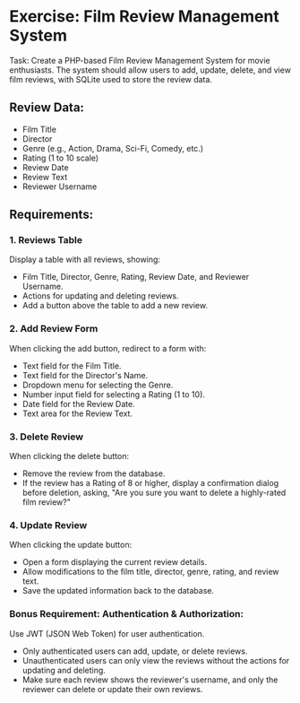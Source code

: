 # Exercise: Film Review Management System
Task: Create a PHP-based Film Review Management System for movie enthusiasts. 
The system should allow users to add, update, delete, and view film reviews, with SQLite used to store the review data.

## Review Data:
- Film Title
- Director
- Genre (e.g., Action, Drama, Sci-Fi, Comedy, etc.)
- Rating (1 to 10 scale)
- Review Date
- Review Text
- Reviewer Username

## Requirements:
### 1. Reviews Table
   Display a table with all reviews, showing:
   - Film Title, Director, Genre, Rating, Review Date, and Reviewer Username.
   - Actions for updating and deleting reviews.
   - Add a button above the table to add a new review.

### 2. Add Review Form
   When clicking the add button, redirect to a form with:
   - Text field for the Film Title.
   - Text field for the Director's Name.
   - Dropdown menu for selecting the Genre.
   - Number input field for selecting a Rating (1 to 10).
   - Date field for the Review Date.
   - Text area for the Review Text.

### 3. Delete Review
   When clicking the delete button:
   - Remove the review from the database.
   - If the review has a Rating of 8 or higher, display a confirmation dialog before deletion, asking, "Are you sure you want to delete a highly-rated film review?"

### 4. Update Review
   When clicking the update button:
   - Open a form displaying the current review details.
   - Allow modifications to the film title, director, genre, rating, and review text.
   - Save the updated information back to the database.
   
### Bonus Requirement: Authentication & Authorization:
   Use JWT (JSON Web Token) for user authentication.
   - Only authenticated users can add, update, or delete reviews.
   - Unauthenticated users can only view the reviews without the actions for updating and deleting.
   - Make sure each review shows the reviewer's username, and only the reviewer can delete or update their own reviews.